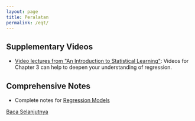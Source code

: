 ```yaml
---
layout: page
title: Peralatan
permalink: /eqt/
---
```


## Supplementary Videos

- [Video lectures from "An Introduction to Statistical Learning"](http://www.dataschool.io/15-hours-of-expert-machine-learning-videos/): Videos for Chapter 3 can help to deepen your understanding of regression.

## Comprehensive Notes

- Complete notes for [Regression Models](http://sux13.github.io/DataScienceSpCourseNotes/)

[Baca Selanjutnya](./task_div)
